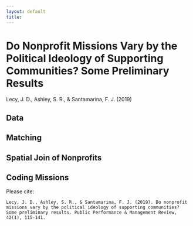 ```yaml
---
layout: default
title: 
---
```


# Do Nonprofit Missions Vary by the Political Ideology of Supporting Communities? Some Preliminary Results

Lecy, J. D., Ashley, S. R., & Santamarina, F. J. (2019)


## Data

## Matching

## Spatial Join of Nonprofits

## Coding Missions


Please cite:

```
Lecy, J. D., Ashley, S. R., & Santamarina, F. J. (2019). Do nonprofit missions vary by the political ideology of supporting communities? Some preliminary results. Public Performance & Management Review, 42(1), 115-141.
```
